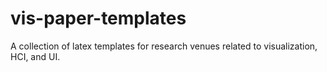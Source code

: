 # vis-paper-templates
A collection of latex templates for research venues related to visualization, HCI, and UI.
